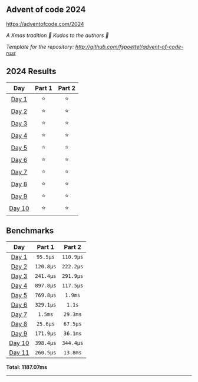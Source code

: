 ## Advent of code 2024

https://adventofcode.com/2024

_A Xmas tradition 🎅 Kudos to the authors 🎉_


_Template for the repository: http://github.com/fspoettel/advent-of-code-rust_


<!--- advent_readme_stars table --->
## 2024 Results

| Day | Part 1 | Part 2 |
| :---: | :---: | :---: |
| [Day 1](https://adventofcode.com/2024/day/1) | ⭐ | ⭐ |
| [Day 2](https://adventofcode.com/2024/day/2) | ⭐ | ⭐ |
| [Day 3](https://adventofcode.com/2024/day/3) | ⭐ | ⭐ |
| [Day 4](https://adventofcode.com/2024/day/4) | ⭐ | ⭐ |
| [Day 5](https://adventofcode.com/2024/day/5) | ⭐ | ⭐ |
| [Day 6](https://adventofcode.com/2024/day/6) | ⭐ | ⭐ |
| [Day 7](https://adventofcode.com/2024/day/7) | ⭐ | ⭐ |
| [Day 8](https://adventofcode.com/2024/day/8) | ⭐ | ⭐ |
| [Day 9](https://adventofcode.com/2024/day/9) | ⭐ | ⭐ |
| [Day 10](https://adventofcode.com/2024/day/10) | ⭐ | ⭐ |
<!--- advent_readme_stars table --->

<!--- benchmarking table --->
## Benchmarks

| Day | Part 1 | Part 2 |
| :---: | :---: | :---:  |
| [Day 1](./src/bin/01.rs) | `95.5µs` | `110.9µs` |
| [Day 2](./src/bin/02.rs) | `120.8µs` | `222.2µs` |
| [Day 3](./src/bin/03.rs) | `241.4µs` | `291.9µs` |
| [Day 4](./src/bin/04.rs) | `897.8µs` | `117.5µs` |
| [Day 5](./src/bin/05.rs) | `769.8µs` | `1.9ms` |
| [Day 6](./src/bin/06.rs) | `329.1µs` | `1.1s` |
| [Day 7](./src/bin/07.rs) | `1.5ms` | `29.3ms` |
| [Day 8](./src/bin/08.rs) | `25.6µs` | `67.5µs` |
| [Day 9](./src/bin/09.rs) | `171.9µs` | `36.1ms` |
| [Day 10](./src/bin/10.rs) | `398.4µs` | `344.4µs` |
| [Day 11](./src/bin/11.rs) | `260.5µs` | `13.8ms` |

**Total: 1187.07ms**
<!--- benchmarking table --->

---
